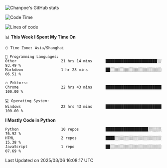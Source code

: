 ![Chanpoe's GitHub stats](https://github-readme-stats.vercel.app/api?username=Chanpoe&show_icons=true&count_private=true&theme=cobalt)

<!--START_SECTION:waka-->
![Code Time](http://img.shields.io/badge/Code%20Time-480%20hrs%2012%20mins-blue)

![Lines of code](https://img.shields.io/badge/From%20Hello%20World%20I%27ve%20Written-1.5%20million%20lines%20of%20code-blue)

📊 **This Week I Spent My Time On** 

```text
🕑︎ Time Zone: Asia/Shanghai

💬 Programming Languages: 
Other                    21 hrs 14 mins      ███████████████████████░░   93.49 % 
Markdown                 1 hr 28 mins        ██░░░░░░░░░░░░░░░░░░░░░░░   06.51 % 

🔥 Editors: 
Chrome                   22 hrs 43 mins      █████████████████████████   100.00 % 

💻 Operating System: 
Windows                  22 hrs 43 mins      █████████████████████████   100.00 % 
```

**I Mostly Code in Python** 

```text
Python                   10 repos            ███████████████████░░░░░░   76.92 % 
HTML                     2 repos             ████░░░░░░░░░░░░░░░░░░░░░   15.38 % 
JavaScript               1 repo              ██░░░░░░░░░░░░░░░░░░░░░░░   07.69 % 
```




 Last Updated on 2025/03/06 16:08:17 UTC
<!--END_SECTION:waka-->

